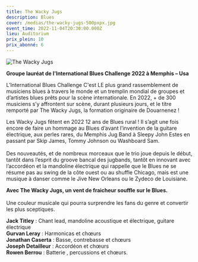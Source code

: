```yaml
---
title: The Wacky Jugs
description: Blues
cover: /medias/the-wacky-jugs-500pxpx.jpg
event_time: 2022-11-04T20:30:00.000Z
lieu: Auditorium
prix_plein: 10
prix_abonné: 6
---
```

![The Wacky Jugs](/medias/the-wacky-jugs-500pxpx.jpg "Crédit photo © Julien Le Vu")

**Groupe lauréat de l'International Blues Challenge 2022 à Memphis – Usa**

L’International Blues Challenge C'est LE plus grand rassemblement de musiciens blues à travers le monde et  un tremplin mondial de groupes et d’artistes blues prêts pour la scène internationale. En 2022, + de 300 musiciens s’y affrontent sur scène, durant plusieurs jours,  et le titre remporté par The Wacky Jugs, la formation originaire de Douarnenez !

Les Wacky Jugs fêtent en 2022 12 ans de Blues rural ! Il s’agit une fois encore de faire un hommage au Blues d’avant l’invention de la guitare électrique, aux perles rares, du Memphis Jug Band à Sleepy John Estes en passant par Skip James, Tommy Johnson ou Washboard Sam. \
\
Des nouveautés, et de nombreux morceaux que le trio joue depuis le début, tantôt dans l’esprit du groove bancal des jugbands, tantôt en innovant avec l’accordéon et la mandoline électrique qui rappelle que le Blues ne se résume pas au swing de la côte ouest ou au shuffle Chicago, mais est une musique à danser comme le Jive New Orleans ou le Zydeco de Louisiane. 

**Avec The Wacky Jugs, un vent de fraicheur souffle sur le Blues.** \
\
Une couleur musicale qui pourra surprendre les fans du genre et convertir les plus sceptiques.

**Jack Titley** : Chant lead, mandoline acoustique et électrique, guitare électrique \
**Gurvan Leray** : Harmonicas et chœurs \
**Jonathan Caserta** : Basse, contrebasse et chœurs \
**Joseph Detailleur** : Accordéon et chœurs \
**Rowen Berrou** : Batterie , percussions et chœurs.